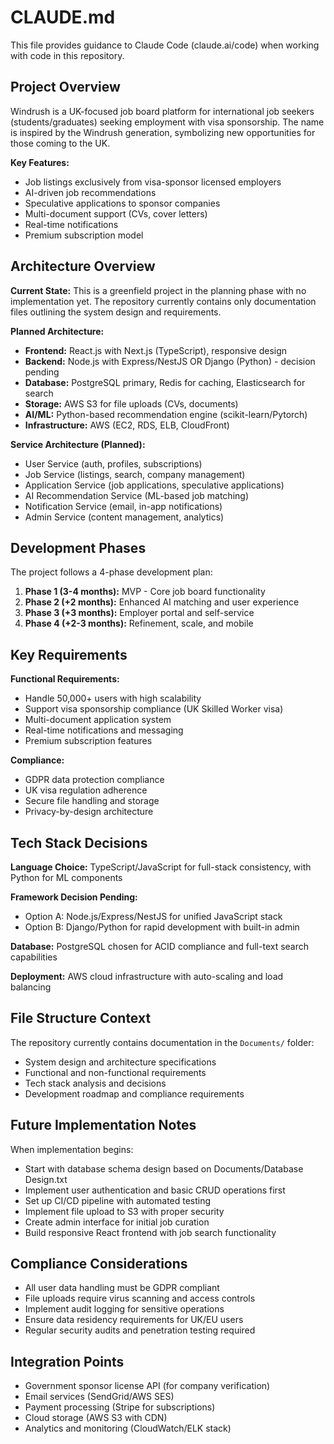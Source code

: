 # CLAUDE.md

This file provides guidance to Claude Code (claude.ai/code) when working with code in this repository.

## Project Overview

Windrush is a UK-focused job board platform for international job seekers (students/graduates) seeking employment with visa sponsorship. The name is inspired by the Windrush generation, symbolizing new opportunities for those coming to the UK.

**Key Features:**
- Job listings exclusively from visa-sponsor licensed employers
- AI-driven job recommendations 
- Speculative applications to sponsor companies
- Multi-document support (CVs, cover letters)
- Real-time notifications
- Premium subscription model

## Architecture Overview

**Current State:** This is a greenfield project in the planning phase with no implementation yet. The repository currently contains only documentation files outlining the system design and requirements.

**Planned Architecture:**
- **Frontend:** React.js with Next.js (TypeScript), responsive design
- **Backend:** Node.js with Express/NestJS OR Django (Python) - decision pending
- **Database:** PostgreSQL primary, Redis for caching, Elasticsearch for search
- **Storage:** AWS S3 for file uploads (CVs, documents)
- **AI/ML:** Python-based recommendation engine (scikit-learn/Pytorch)
- **Infrastructure:** AWS (EC2, RDS, ELB, CloudFront)

**Service Architecture (Planned):**
- User Service (auth, profiles, subscriptions)
- Job Service (listings, search, company management)
- Application Service (job applications, speculative applications)
- AI Recommendation Service (ML-based job matching)
- Notification Service (email, in-app notifications)
- Admin Service (content management, analytics)

## Development Phases

The project follows a 4-phase development plan:

1. **Phase 1 (3-4 months):** MVP - Core job board functionality
2. **Phase 2 (+2 months):** Enhanced AI matching and user experience
3. **Phase 3 (+3 months):** Employer portal and self-service
4. **Phase 4 (+2-3 months):** Refinement, scale, and mobile

## Key Requirements

**Functional Requirements:**
- Handle 50,000+ users with high scalability
- Support visa sponsorship compliance (UK Skilled Worker visa)
- Multi-document application system
- Real-time notifications and messaging
- Premium subscription features

**Compliance:**
- GDPR data protection compliance
- UK visa regulation adherence
- Secure file handling and storage
- Privacy-by-design architecture

## Tech Stack Decisions

**Language Choice:** TypeScript/JavaScript for full-stack consistency, with Python for ML components

**Framework Decision Pending:** 
- Option A: Node.js/Express/NestJS for unified JavaScript stack
- Option B: Django/Python for rapid development with built-in admin

**Database:** PostgreSQL chosen for ACID compliance and full-text search capabilities

**Deployment:** AWS cloud infrastructure with auto-scaling and load balancing

## File Structure Context

The repository currently contains documentation in the `Documents/` folder:
- System design and architecture specifications
- Functional and non-functional requirements
- Tech stack analysis and decisions
- Development roadmap and compliance requirements

## Future Implementation Notes

When implementation begins:
- Start with database schema design based on Documents/Database Design.txt
- Implement user authentication and basic CRUD operations first
- Set up CI/CD pipeline with automated testing
- Implement file upload to S3 with proper security
- Create admin interface for initial job curation
- Build responsive React frontend with job search functionality

## Compliance Considerations

- All user data handling must be GDPR compliant
- File uploads require virus scanning and access controls
- Implement audit logging for sensitive operations
- Ensure data residency requirements for UK/EU users
- Regular security audits and penetration testing required

## Integration Points

- Government sponsor license API (for company verification)
- Email services (SendGrid/AWS SES)
- Payment processing (Stripe for subscriptions)
- Cloud storage (AWS S3 with CDN)
- Analytics and monitoring (CloudWatch/ELK stack)